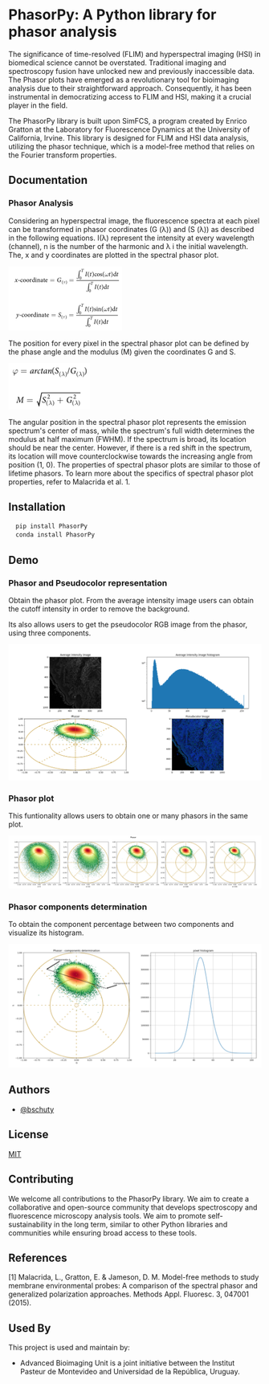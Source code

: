 
# PhasorPy: A Python library for phasor analysis

The significance of time-resolved (FLIM) and hyperspectral imaging (HSI) in biomedical science cannot be overstated. Traditional imaging and spectroscopy fusion have unlocked new and previously inaccessible data. The Phasor plots have emerged as a revolutionary tool for bioimaging analysis due to their straightforward approach. Consequently, it has been instrumental in democratizing access to FLIM and HSI, making it a crucial player in the field.


The PhasorPy library is built upon SimFCS, a program created by Enrico Gratton at the Laboratory for Fluorescence Dynamics at the University of California, Irvine. This library is designed for FLIM and HSI data analysis, utilizing the phasor technique, which is a model-free method that relies on the Fourier transform properties.



## Documentation


### Phasor Analysis 
Considering an hyperspectral image, the fluorescence spectra at each pixel can be
transformed in phasor coordinates (G (λ)) and (S (λ)) as described in the following 
equations. I(λ) represent the intensity at every wavelength (channel), n is the 
number of the harmonic and λ i the initial wavelength. The, x and y coordinates 
are plotted in the spectral phasor plot.

![eq1](https://github.com/bschuty/PhasorPy/blob/main/Figures/equation_spectral.png)

The position for every pixel in the spectral phasor plot can be defined by the phase
angle and the modulus (M) given the coordinates G and S.

![eq2](https://github.com/bschuty/PhasorPy/blob/main/Figures/equation_spectral_mp.png)

The angular position in the spectral phasor plot represents the emission spectrum's center of mass, while the spectrum's full width determines the modulus at half maximum (FWHM). If the spectrum is broad, its location should be near the center. However, if there is a red shift in the spectrum, its location will move counterclockwise towards the increasing angle from position (1, 0). The properties of spectral phasor plots are similar to those of lifetime phasors. To learn more about the specifics of spectral phasor plot properties, refer to Malacrida et al. 1.


## Installation

```bash
  pip install PhasorPy
  conda install PhasorPy
```
    
## Demo

### Phasor and Pseudocolor representation

Obtain the phasor plot. From the average intensity image users can obtain 
the cutoff intensity in order to remove the background.  

Its also allows users to get the pseudocolor RGB image from the phasor, 
using three components.

![fig1](https://github.com/bschuty/PhasorPy/blob/main/Figures/Figure_1.png)

### Phasor plot

This funtionality allows users to obtain one or many phasors in the same plot. 

![fig2](https://github.com/bschuty/PhasorPy/blob/main/Figures/Figure_2.png)

### Phasor components determination

To obtain the component percentage between two components and visualize its histogram. 

![fig2](https://github.com/bschuty/PhasorPy/blob/main/Figures/Figure_3.png)





## Authors

- [@bschuty](https://www.github.com/bschuty)


## License

[MIT](https://choosealicense.com/licenses/mit/)


## Contributing

We welcome all contributions to the PhasorPy library. We aim to create a collaborative and open-source community that develops spectroscopy and fluorescence microscopy analysis tools. We aim to promote self-sustainability in the long term, similar to other Python libraries and communities while ensuring broad access to these tools.


## References

[1] Malacrida, L., Gratton, E. & Jameson, D. M. Model-free methods to study 
membrane environmental probes: A comparison of the spectral phasor and 
generalized polarization approaches. Methods Appl. Fluoresc. 3, 047001 (2015).
## Used By

This project is used and maintain by:

- Advanced Bioimaging Unit is a joint initiative between the Institut Pasteur de Montevideo and Universidad de la República, Uruguay.

